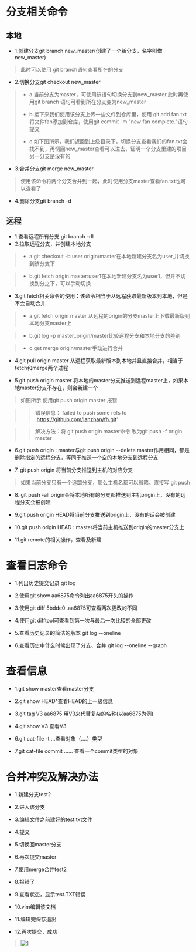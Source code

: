 
分支相关命令
==============
本地
------
* 1\.创建分支git branch new_master(创建了一个新分支，名字叫做new_master)

>此时可以使用 git branch语句查看所在的分支
>>
* 2\.切换分支git checkout new_master

> * a\.当前分支为master，可使用该语句切换分支到new_master,此时再使用git branch 语句可看到所在分支变为new_master
>>
> * b\.接下来我们使用该分支上传一些文件到仓库里，使用 git add fan.txt 将文件fan添加到仓库，使用git commit -m "new fan complete."语句提交
>>
> * c\.如下图所示，我们返回到上级目录下，切换分支查看我们的fan.txt会找不到，再切回new_master查看可以进去，证明一个分支里建的项目另一分支是没有的
>>
* 3\.合并分支git merge new_master

> 使用该命令将两个分支合并到一起，此时使用分支master查看fan.txt也可以查看了

* 4\.删除分支git branch -d

远程
-----
* 1\.查看远程所有分支 git branch -rll
* 2\.拉取远程分支，并创建本地分支
> * a\.git checkout -b user origin/master在本地新建分支名为user,并切换到该分支下

> * b\.git fetch origin master:user1在本地新建分支名为user1，但并不切换到分之下，可以手动切换
>>
* 3\.git fetch相关命令的使用：该命令相当于从远程获取最新版本到本地，但是不会自动合并

> * a\.git fetch origin master 从远程的origin的分支master上下载最新版到本地分支master上

> * b\.git log -p master..origin/master比较远程分支和本地分支的差别

> * c\.get merge origin/master手动进行合并
>>
* 4\.git pull origin master 从远程获取最新版本到本地并且直接合并，相当于fetch和merge两个过程
>
* 5\.git push origin master 将本地的master分支推送到远程master上，如果本地master分支不存在，则会新建一个

>如图所示 使用git push origin master 报错

>>错误信息： failed to push some refs to 'https://github.com/lanzhan/fh.git'

>>解决方法：将 git push origin master命令  改为git push -f origin master
>>
* 6\.git push origin : master与git push origin --delete master作用相同，都是删除指定的远程分支，等同于推送一个空的本地分支到远程分支
>
* 7\. git push origin 将当前分支推送到主机的对应分支
>
> 如果当前分支只有一个追踪分支，那么主机名都可以省略。直接写 git push
>

* 8\. git push -all origin会将本地所有的分支都推送到主机origin上，没有的远程分支会被创建
>
* 9\.git push origin HEAD将当前分支推送到origin上，没有的话会被创建
>
* 10\.git push origin HEAD : master将当前主机推送到origin的master分支上
>
* 11\.git remote的相关操作，查看及新建
>

查看日志命令
======
* 1\.列出历史提交记录 git log
>>
* 2\.使用git show aa6875命令列出aa6875开头的操作
>>
* 3\.使用git diff 5bdde0..aa6875可查看两次更改的不同
>>
* 4\.使用git difftool可查看到第一次与最后一次比较的全部更改
>>
* 5\.查看历史记录的简洁的版本 git log --oneline
>>
* 6\.查看历史中什么时候出现了分支、合并 git log --oneline --graph

查看信息
======
* 1\.git show master查看master分支
>>
* 2\.git show HEAD^查看HEAD的上一级信息
>>
* 3\.git tag V3 aa6875 用V3来代替复杂的名称(以aa6875为例)
>>
* 4\.git show  V3 查看V3
>>
* 6\.git cat-file -t ...查看对象（....）类型

* 7\.git cat-file commit ...... 查看一个commit类型的对象

合并冲突及解决办法
=======
* 1\.新建分支test2

* 2\.进入该分支

* 3\.编辑文件之前建好的test.txt文件

* 4\.提交

* 5\.切换回master分支 

* 6\.再次提交master

* 7\.使用merge合并test2

* 8\.报错了

* 9\.查看状态，显示test.TXT错误

* 10\.vim编辑该文档

* 11\.编辑完保存退出

* 12\.再次提交，成功
>![1](/Users/Administrator/fh/yuanchneg/1/1.PNG)
